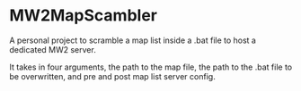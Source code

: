 # MW2MapScambler
A personal project to scramble a map list inside a .bat file to host a dedicated MW2 server.

It takes in four arguments, the path to the map file, the path to the .bat file to be overwritten, and pre and post map list server config.
